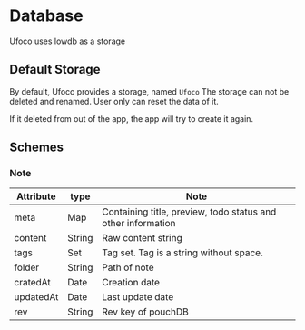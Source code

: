 # Database

Ufoco uses lowdb as a storage

## Default Storage

By default, Ufoco provides a storage, named `Ufoco`
The storage can not be deleted and renamed. User only can reset the data of it.

If it deleted from out of the app, the app will try to create it again.

## Schemes

### Note

| Attribute | type        | Note                                                         |
| --------- | ----------- | ------------------------------------------------------------ |
| meta      | Map<Any>    | Containing title, preview, todo status and other information |
| content   | String      | Raw content string                                           |
| tags      | Set<String> | Tag set. Tag is a string without space.                      |
| folder    | String      | Path of note                                                 |
| cratedAt  | Date        | Creation date                                                |
| updatedAt | Date        | Last update date                                             |
| rev       | String      | Rev key of pouchDB                                           |

